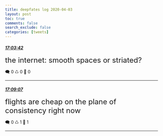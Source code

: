 ```yaml
---
title: deepfates log 2020-04-03
layout: post
toc: true
comments: false
search_exclude: false
categories: [tweets]
---
```



#### <a href = "https://twitter.com/deepfates/status/1246211805413666816">*17:03:42*</a>

<font size="5">the internet: smooth spaces or striated?</font>



🗨️ 0 ♺ 0 🤍  0   

---
    
#### <a href = "https://twitter.com/deepfates/status/1246213167333511168">*17:09:07*</a>

<font size="5">flights are cheap on the plane of consistency right now</font>



🗨️ 0 ♺ 1 🤍  1   

---
    
            

